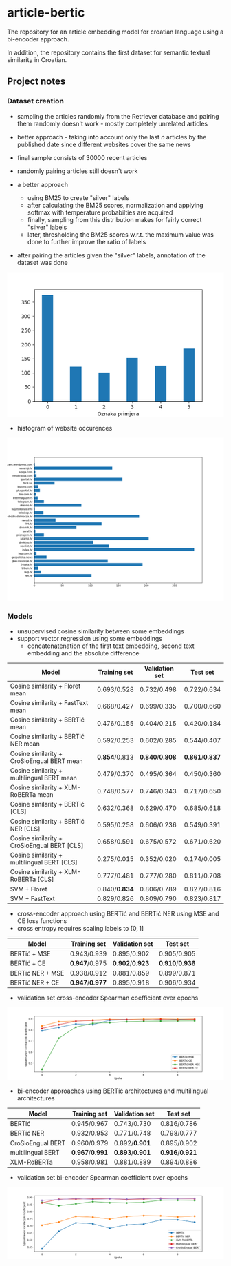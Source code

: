 # article-bertic
The repository for an article embedding model for croatian language using a bi-encoder approach.

In addition, the repository contains the first dataset for semantic textual similarity in Croatian.

## Project notes

### Dataset creation
- sampling the articles randomly from the Retriever database and pairing them randomly doesn't work - mostly completely unrelated articles
- better approach - taking into account only the last $n$ articles by the published date since different websites cover the same news
- final sample consists of 30000 recent articles

- randomly pairing articles still doesn't work
- a better approach 
  - using BM25 to create "silver" labels
  - after calculating the BM25 scores, normalization and applying softmax with temperature probabilties are acquired
  - finally, sampling from this distribution makes for fairly correct "silver" labels
  - later, thresholding the BM25 scores w.r.t. the maximum value was done to further improve the ratio of labels

- after pairing the articles given the "silver" labels, annotation of the dataset was done

![Label distribution](./figures/label_distribution.png)

- histogram of website occurences

![Portal ocurrences](./figures/portal_distribution.png)

### Models

- unsupervised cosine similarity between some embeddings
- support vector regression using some embeddings
  - concatenatenation of the first text embedding, second text embedding and the absolute difference
  
 
| Model                                         | Training set    | Validation set      | Test set            |
| --------------------------------------------- | --------------- | ------------------- | ------------------- |
| Cosine similarity + Floret mean               | 0.693/0.528     | 0.732/0.498         | 0.722/0.634         |
| Cosine similarity + FastText mean             | 0.668/0.427     | 0.699/0.335         | 0.700/0.660         |
| Cosine similarity + BERTić mean               | 0.476/0.155     | 0.404/0.215         | 0.420/0.184         |
| Cosine similarity + BERTić NER mean           | 0.592/0.253     | 0.602/0.285         | 0.544/0.407         |
| Cosine similarity + CroSloEngual BERT mean    | **0.854**/0.813 | **0.840**/**0.808** | **0.861**/**0.837** |
| Cosine similarity + multilingual BERT mean    | 0.479/0.370     | 0.495/0.364         | 0.450/0.360         |
| Cosine similarity + XLM-RoBERTa mean          | 0.748/0.577     | 0.746/0.343         | 0.717/0.650         |
| Cosine similarity + BERTić [CLS]              | 0.632/0.368     | 0.629/0.470         | 0.685/0.618         |
| Cosine similarity + BERTić NER [CLS]          | 0.595/0.258     | 0.606/0.236         | 0.549/0.391         |
| Cosine similarity + CroSloEngual BERT [CLS]   | 0.658/0.591     | 0.675/0.572         | 0.671/0.620         |
| Cosine similarity + multilingual BERT [CLS]   | 0.275/0.015     | 0.352/0.020         | 0.174/0.005         |
| Cosine similarity + XLM-RoBERTa [CLS]         | 0.777/0.481     | 0.777/0.280         | 0.811/0.708         |
| SVM + Floret                                  | 0.840/**0.834** | 0.806/0.789         | 0.827/0.816         |
| SVM + FastText                                | 0.829/0.826     | 0.809/0.790         | 0.823/0.817         |

- cross-encoder approach using BERTić and BERTić NER using MSE and CE loss functions
- cross entropy requires scaling labels to $[0, 1]$
 
| Model                                         | Training set    | Validation set      | Test set            |
| --------------------------------------------- | --------------- | ------------------- | ------------------- |
| BERTić + MSE | 0.943/0.939 | 0.895/0.902 | 0.905/0.905 |
| BERTić + CE | **0.947**/0.975 | **0.902**/**0.923** | **0.910**/**0.936** |
| BERTić NER + MSE | 0.938/0.912 | 0.881/0.859 | 0.899/0.871 |
| BERTić NER + CE | **0.947**/**0.977** | 0.895/0.918 | 0.906/0.934 |

- validation set cross-encoder Spearman coefficient over epochs

![](./figures/cross_encoders.png)

- bi-encoder approaches using BERTić architectures and multilingual architectures

| Model                                         | Training set    | Validation set      | Test set            |
| --------------------------------------------- | --------------- | ------------------- | ------------------- |
| BERTić | 0.945/0.967 | 0.743/0.730 | 0.816/0.786 |
| BERTić NER | 0.932/0.953 | 0.771/0.748 | 0.798/0.777 |
| CroSloEngual BERT | 0.960/0.979 | 0.892/**0.901** | 0.895/0.902 |
| multilingual BERT | **0.967**/**0.991** | **0.893**/**0.901** | **0.916**/**0.921** |
| XLM-RoBERTa | 0.958/0.981 | 0.881/0.889 | 0.894/0.886 |

- validation set bi-encoder Spearman coefficient over epochs

![](./figures/bi_encoders.png)

